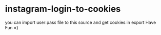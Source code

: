 # instagram-login-to-cookies

you can import user:pass file to this source and get cookies in export 
Have Fun =)
